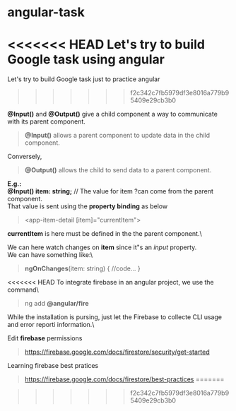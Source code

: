 # angular-task
<<<<<<< HEAD
Let's try to build Google task using angular
=======
Let's try to build Google task just to practice angular
>>>>>>> f2c342c7fb5979df3e8016a779b95409e29cb3b0

**@Input()** and **@Output()** give a child component a way to communicate with its parent component. 
> **@Input()** allows a parent component to update data in the child component. 

Conversely, 
> **@Output()** allows the child to send data to a parent component.

**E.g.:**\
**@Input() item: string;** // The value for item ?can come from the parent component.\
That value is sent using the **property binding** as below
> <app-item-detail [item]="currentItem"></app-item-detail>

**currentItem** is here must be defined in the the parent component.\

We can here watch changes on **item** since it"s an *input* property.\
We can have something like:\
> **ngOnChanges**(item: string) { //code... }

<<<<<<< HEAD
To integrate firebase in an angular project, we use the command\
> ng add **@angular/fire**

While the installation is pursing, just let the Firebase to collecte CLI usage and error reporti information.\

Edit **firebase** permissions
> https://firebase.google.com/docs/firestore/security/get-started

Learning firebase best pratices
> https://firebase.google.com/docs/firestore/best-practices
=======




>>>>>>> f2c342c7fb5979df3e8016a779b95409e29cb3b0






